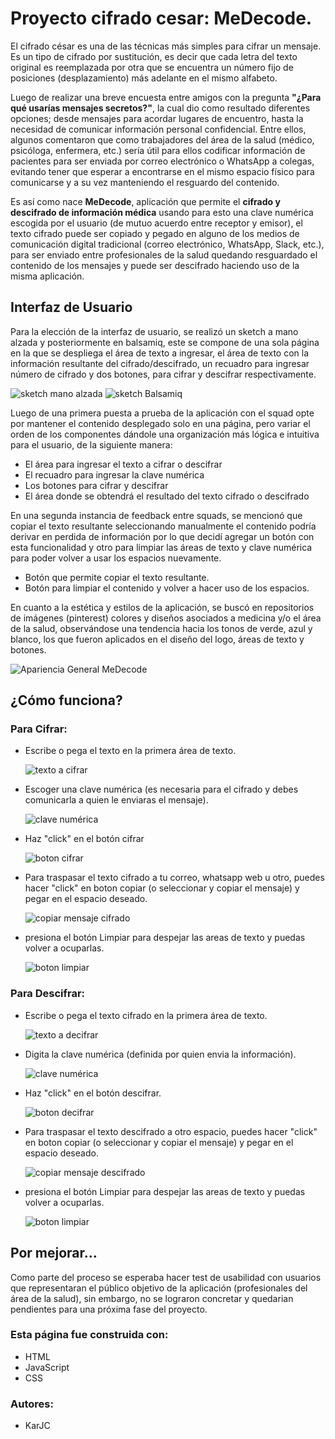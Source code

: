 # Proyecto cifrado cesar: MeDecode.

El cifrado césar es una de las técnicas más simples para cifrar un mensaje. Es un tipo de cifrado por sustitución, es decir que cada letra del texto original es reemplazada por otra que se encuentra un número fijo de posiciones (desplazamiento) más adelante en el mismo alfabeto.

Luego de realizar una breve encuesta entre amigos con la pregunta **"¿Para qué usarías mensajes secretos?"**, la cual dio como resultado diferentes opciones; desde mensajes para acordar lugares de encuentro, hasta la necesidad de comunicar información personal confidencial. Entre ellos, algunos comentaron que como trabajadores del área de la salud (médico, psicóloga, enfermera, etc.) sería útil para ellos codificar información de pacientes para ser enviada por correo electrónico o WhatsApp a colegas, evitando tener que esperar a encontrarse en el mismo espacio físico para comunicarse y a su vez manteniendo el resguardo del contenido.

Es así como nace **MeDecode**, aplicación que permite el **cifrado y descifrado de información médica** usando para esto una clave numérica escogida por el usuario (de mutuo acuerdo entre receptor y emisor), el texto cifrado puede ser copiado y pegado en alguno de los medios de comunicación digital tradicional (correo electrónico, WhatsApp, Slack, etc.), para ser enviado entre profesionales de la salud quedando resguardado el contenido de los mensajes y puede ser descifrado haciendo uso de la misma aplicación.

## Interfaz de Usuario

Para la elección de la interfaz de usuario, se realizó un sketch a mano alzada y posteriormente en balsamiq, este se compone de una sola página en la que se despliega el área de texto a ingresar, el área de texto con la información resultante del cifrado/descifrado, un recuadro para ingresar número de cifrado y dos botones, para cifrar y descifrar respectivamente.

![sketch mano alzada](imagenesREADME/sketch.jpg) ![sketch Balsamiq](imagenesREADME/imgBalsamiq.png)

Luego de una primera puesta a prueba de la aplicación con el squad opte por mantener el contenido desplegado solo en una página, pero variar el orden de los componentes dándole una organización más lógica e intuitiva para el usuario, de la siguiente manera:

- El área para ingresar el texto a cifrar o descifrar
- El recuadro para ingresar la clave numérica
- Los botones para cifrar y descifrar
- El área donde se obtendrá el resultado del texto cifrado o descifrado 

En una segunda instancia de feedback entre squads, se mencionó que copiar el texto resultante seleccionando manualmente el contenido podría derivar en perdida de información por lo que decidí agregar un botón con esta funcionalidad y otro para limpiar las áreas de texto y clave numérica para poder volver a usar los espacios nuevamente.

- Botón que permite copiar el texto resultante. 
- Botón para limpiar el contenido y volver a hacer uso de los espacios.

En cuanto a la estética y estilos de la aplicación, se buscó en repositorios de imágenes (pinterest) colores y diseños asociados a medicina y/o el área de la salud, observándose una tendencia hacia los tonos de verde, azul y blanco, los que fueron aplicados en el diseño del logo, áreas de texto y botones.

![Apariencia General MeDecode](imagenesREADME/imgGeneral.png)

## ¿Cómo funciona?

### Para Cifrar:

- Escribe o pega el texto en la primera área de texto.

  ![texto a cifrar](imagenesREADME/ingresaTexto.png)

- Escoger una clave numérica (es necesaria para el cifrado y debes comunicarla a quien le enviaras el mensaje).

  ![clave numérica](imagenesREADME/claveNum.png)

- Haz "click" en el botón cifrar

  ![boton cifrar](imagenesREADME/botonCifrar.png)

- Para traspasar el texto cifrado a tu correo, whatsapp web u otro, puedes hacer "click" en boton copiar (o  seleccionar y copiar el mensaje) y pegar en el espacio deseado.

  ![copiar mensaje cifrado](imagenesREADME/botonCopiar.png)

- presiona el botón Limpiar para despejar las areas de texto y puedas volver a ocuparlas.

  ![boton limpiar](imagenesREADME/botonLimpiar.png)

### Para Descifrar:

- Escribe o pega el texto cifrado en la primera área de texto.

  ![texto a decifrar](imagenesREADME/textoDescifrar.png)

- Digita la clave numérica (definida por quien envia la información).

  ![clave numérica](imagenesREADME/claveNum.png)

- Haz "click" en el botón descifrar.

  ![boton decifrar](imagenesREADME/botonDecifrar.png)

- Para traspasar el texto descifrado a otro espacio, puedes hacer "click" en boton copiar (o seleccionar y copiar el mensaje) y pegar en el espacio deseado.

  ![copiar mensaje descifrado](imagenesREADME/botonCopiarDes.png)

- presiona el botón Limpiar para despejar las areas de texto y puedas volver a ocuparlas.

  ![boton limpiar](imagenesREADME/botonLimpiar.png)

## Por mejorar...

Como parte del proceso se esperaba hacer test de usabilidad con usuarios que representaran el público objetivo  de la aplicación (profesionales del área de la salud), sin embargo, no se lograron concretar y quedarian pendientes para una próxima fase del proyecto.

### Esta página fue construida con:

- HTML
- JavaScript
- CSS

### Autores:

- KarJC
